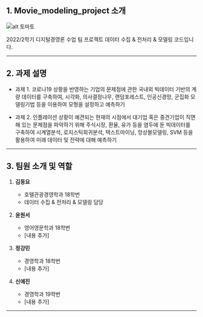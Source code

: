## 1. Movie_modeling_project 소개
![alt 토마토](https://cdn.pixabay.com/photo/2015/02/12/11/54/popcorn-633627__340.png)

2022/2학기 디지털경영론 수업 팀 프로젝트 데이터 수집 &amp; 전처리 &amp; 모델링 코드입니다. 
***
## 2. 과제 설명
-  과제 1. 코로나19 상황을 반영하는 기업의 문제점에 관한 국내외 빅데이터 기반의 계량 데이터를 구축하여, 시각화, 의사결정나무, 랜덤포레스트, 인공신경망, 군집화 모델링기법 등을 이용하여 모형을 설정하고 예측하기

- 과제 2. 인플레이션 상황이 예견되는 현재의 시점에서 대기업 혹은 중견기업이 직면해 있는 문제점을 파악하기 위해 주식시장, 환율, 유가 등을 염두에 둔 빅데이터를 구축하여 시계열분석, 로지스틱회귀분석, 텍스트마이닝, 앙상블모델링, SVM 등을 활용하여 미래 데이터 및 전략에 대해 예측하기

***
## 3. 팀원 소개 및 역할

1) **김동요**  
	- 호텔관광경영학과 18학번 
	- 데이터 수집 & 전처리 & 모델링 담당

2) **윤원서**
	- 영어영문학과 18학번
	- [내용 추가]

3) **정강민** 
	- 경영학과 18학번
	- [내용 추가]

4) **신예진**
	- 경영학과 19학번
	- [내용 추가]
***
